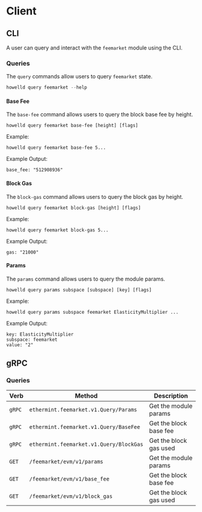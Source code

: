 <!--
order: 8 -->

# Client

## CLI

A user can query and interact with the `feemarket` module using the CLI.

### Queries

The `query` commands allow users to query `feemarket` state.

```go
howelld query feemarket --help
```

#### Base Fee

The `base-fee` command allows users to query the block base fee by height.

```
howelld query feemarket base-fee [height] [flags]
```

Example:

```
howelld query feemarket base-fee 5...
```

Example Output:

```
base_fee: "512908936"
```

#### Block Gas

The `block-gas` command allows users to query the block gas by height.

```
howelld query feemarket block-gas [height] [flags]
```

Example:

```
howelld query feemarket block-gas 5...
```

Example Output:

```
gas: "21000"
```

#### Params

The `params` command allows users to query the module params.

```
howelld query params subspace [subspace] [key] [flags]
```

Example:

```
howelld query params subspace feemarket ElasticityMultiplier ...
```

Example Output:

```
key: ElasticityMultiplier
subspace: feemarket
value: "2"
```


## gRPC

### Queries

| Verb   | Method                                               | Description                                                                |
| ------ | ---------------------------------------------------- | -------------------------------------------------------------------------- |
| `gRPC`  | `ethermint.feemarket.v1.Query/Params`               | Get the module params                                                      |
| `gRPC`  | `ethermint.feemarket.v1.Query/BaseFee`              | Get the block base fee                                                     |
| `gRPC`  | `ethermint.feemarket.v1.Query/BlockGas`             | Get the block gas used                                                     |
| `GET`  | `/feemarket/evm/v1/params`                           | Get the module params                                                      |
| `GET`  | `/feemarket/evm/v1/base_fee`                         | Get the block base fee                                                     |
| `GET`  | `/feemarket/evm/v1/block_gas`                        | Get the block gas used                                                     |
